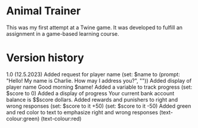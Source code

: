 # Animal Trainer
This was my first attempt at a Twine game.
It was developed to fulfill an assignment in a game-based learning course.

# Version history
1.0 (12.5.2023)
Added request for player name
  (set: $name to (prompt: "Hello! My name is Charlie. How may I address you?", ""))
Added display of player name
  Good morning $name!
Added a variable to track progress
  (set: $score to 0)
Added a display of progress
  Your current bank account balance is $$score dollars.
Added rewards and punishers to right and wrong responses
  (set: $score to it +50)
  (set: $score to it -50)
Added green and red color to text to emphasize right and wrong responses
  (text-colour:green)
  (text-colour:red)
